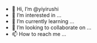 - 👋 Hi, I’m @yiyirushi
- 👀 I’m interested in ...
- 🌱 I’m currently learning ...
- 💞️ I’m looking to collaborate on ...
- 📫 How to reach me ...

<!---
yiyirushi/yiyirushi is a ✨ special ✨ repository because its `README.md` (this file) appears on your GitHub profile.
You can click the Preview link to take a look at your changes.
--->
